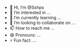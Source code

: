 - 👋 Hi, I’m @Sshps
- 👀 I’m interested in ...
- 🌱 I’m currently learning ...
- 💞️ I’m looking to collaborate on ...
- 📫 How to reach me ...
- 😄 Pronouns: ...
- ⚡ Fun fact: ...

<!---
Sshps/Sshps is a ✨ special ✨ repository because its `README.md` (this file) appears on your GitHub profile.
You can click the Preview link to take a look at your changes.
--->
